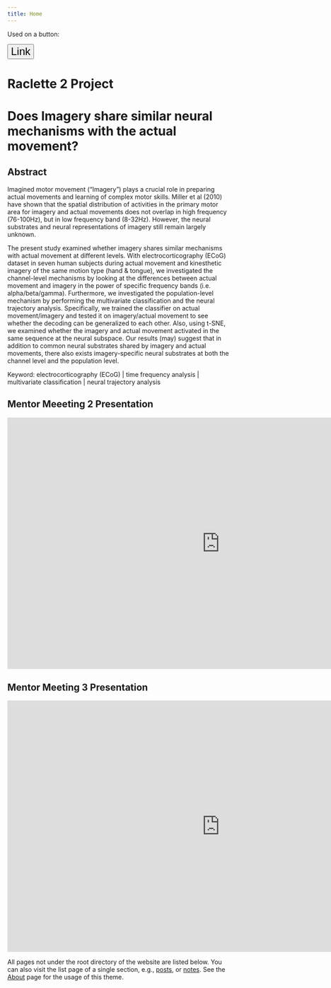 ```yaml
---
title: Home
---
```


<!-- 
[<img src="https://simpleicons.org/icons/github.svg" style="max-width:15%;min-width:40px;float:right;" alt="Github repo" />](https://github.com/yihui/hugo-xmin) -->

<p>Used on a button:</p>
<button style="font-size:24px">Link <i class="fa fa-github"></i></button>


# Raclette 2 Project

# Does Imagery share similar neural mechanisms with the actual movement?

## Abstract

Imagined motor movement (“Imagery”) plays a crucial role in preparing actual movements and learning of complex motor skills. Miller et al (2010) have shown that the spatial distribution of activities in the primary motor area for imagery and actual movements does not overlap in high frequency (76-100Hz), but in low frequency band (8-32Hz). However, the neural substrates and neural representations of imagery still remain largely unknown.  

The present study examined whether imagery shares similar mechanisms with actual movement at different levels. With electrocorticography (ECoG) dataset in seven human subjects during actual movement and kinesthetic imagery of the same motion type (hand & tongue), we investigated the channel-level mechanisms by looking at the differences between actual movement and imagery in the power of specific frequency bands (i.e. alpha/beta/gamma). Furthermore, we investigated the population-level mechanism by performing the multivariate classification and the neural trajectory analysis. Specifically, we trained the classifier on actual movement/imagery and tested it on imagery/actual movement to see whether the decoding can be generalized to each other. Also, using t-SNE, we examined whether the imagery and actual movement activated in the same sequence at the neural subspace. 
Our results (may) suggest that in addition to common neural substrates shared by imagery and actual movements, there also exists imagery-specific neural substrates at both the channel level and the population level.

Keyword: electrocorticography (ECoG) | time frequency analysis | multivariate classification | neural trajectory analysis 

## Mentor Meeeting 2 Presentation
<!-- in this way you could embed a google slide -->
<iframe src="https://docs.google.com/presentation/d/e/2PACX-1vQ8GPUE2rx3joI3P-KQlrYMo0TQtqz8S3KbCWoiuCWjFo4Ymh701GovxdRc19ZQwUFdCRUC0TNPyuw8/embed?start=false&loop=false&delayms=3000" frameborder="0" width="960" height="569" allowfullscreen="true" mozallowfullscreen="true" webkitallowfullscreen="true"></iframe>

## Mentor Meeting 3 Presentation
<!-- in this way you could embed a google slide -->
<iframe src="https://docs.google.com/presentation/d/e/2PACX-1vS5K_hXPhmrmsEsHLuj2uCiF4Xr0DnGemCUEAXLOL_BvzV30Ric5m15MOlmhX2EkgoTO11yXVVfiot1/embed?start=false&loop=false&delayms=3000" frameborder="0" width="960" height="569" allowfullscreen="true" mozallowfullscreen="true" webkitallowfullscreen="true"></iframe>



All pages not under the root directory of the website are listed below. You can also visit the list page of a single section, e.g., [posts](/post/), or [notes](/note/). See the [About](/about/) page for the usage of this theme.
